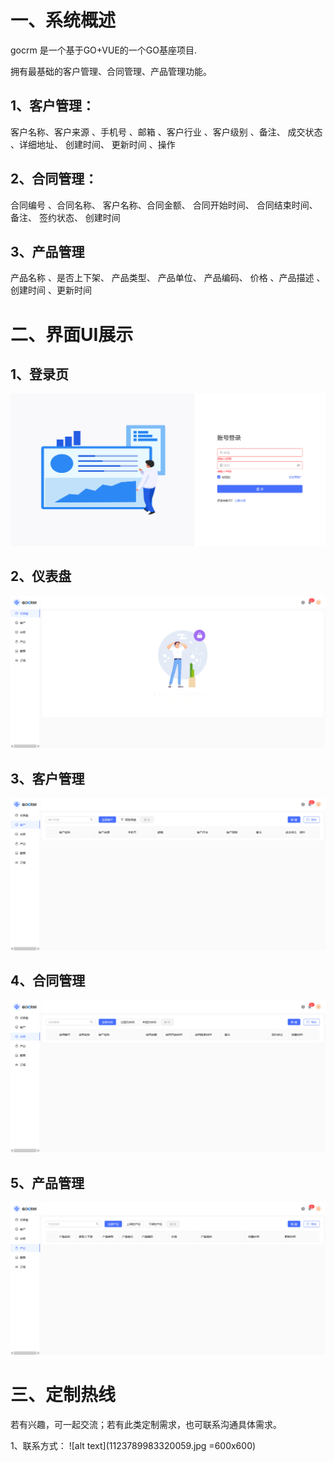 
# 一、系统概述

gocrm 是一个基于GO+VUE的一个GO基座项目.

拥有最基础的客户管理、合同管理、产品管理功能。
## 1、客户管理：
客户名称、客户来源	、手机号	、邮箱	、客户行业	、客户级别	、备注、	成交状态	、详细地址、	创建时间、	更新时间	、操作
## 2、合同管理：
合同编号	、合同名称、	客户名称、合同金额、	合同开始时间、	合同结束时间、	备注、	签约状态、	创建时间	

## 3、产品管理
产品名称	、是否上下架、	产品类型、	产品单位、	产品编码、	价格	、产品描述	、创建时间	、更新时间 

# 二、界面UI展示

## 1、登录页
![alt text](image.png)

## 2、仪表盘
![alt text](image-1.png)

## 3、客户管理
![alt text](image-2.png)

## 4、合同管理
![alt text](image-3.png)

## 5、产品管理
![alt text](image-4.png)

# 三、定制热线
若有兴趣，可一起交流；若有此类定制需求，也可联系沟通具体需求。

1、联系方式：
![alt text](1123789983320059.jpg =600x600)
